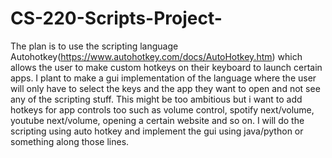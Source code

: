 # CS-220-Scripts-Project-
The plan is to use the scripting language Autohotkey(https://www.autohotkey.com/docs/AutoHotkey.htm) which allows the user to make custom hotkeys on their keyboard to launch certain apps.
I plant to make a gui implementation of the language where the user will only have to select the keys and the app they want to open and 
not see any of the scripting stuff.
This might be too ambitious but i want to add hotkeys for app controls too such as volume control, spotify next/volume, youtube next/volume,
opening a certain website and so on.
I will do the scripting using auto hotkey and implement the gui using java/python or something along those lines.
